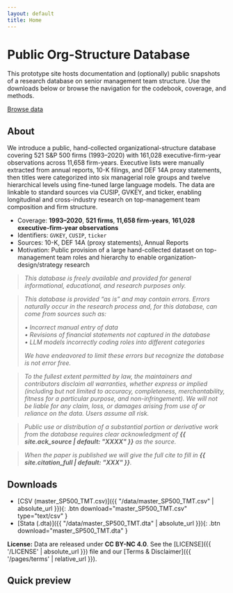 ```yaml
---
layout: default
title: Home
---
```


<div class="hero">
  <h1>Public Org-Structure Database</h1>
  <p>
    This prototype site hosts documentation and (optionally) public snapshots of a research database on senior management team structure. Use the downloads below or browse the navigation for the codebook, coverage, and methods.
  </p>
  <p>
    <a class="btn solid" href="{{ '/data/' | relative_url }}">Browse data</a>
  </p>
</div>

## About
We introduce a public, hand-collected organizational-structure database covering 521 S&P 500 firms (1993–2020) with 161,028 executive-firm-year observations across 11,658 firm-years. Executive lists were manually extracted from annual reports, 10-K filings, and DEF 14A proxy statements, then titles were categorized into six managerial role groups and twelve hierarchical levels using fine-tuned large language models. The data are linkable to standard sources via CUSIP, GVKEY, and ticker, enabling longitudinal and cross-industry research on top-management team composition and firm structure.

- Coverage: **1993–2020**, **521 firms**, **11,658 firm-years**, **161,028 executive-firm-year observations**  
- Identifiers: `GVKEY`, `CUSIP`, `ticker`  
- Sources: 10-K, DEF 14A (proxy statements), Annual Reports  
- Motivation: Public provision of a large hand-collected dataset on top-management team roles and hierarchy to enable organization-design/strategy research

> *This database is freely available and provided for general informational, educational, and research purposes only.*

> *This database is provided “as is” and may contain errors. Errors naturally occur in the research process and, for this database, can come from sources such as:*
> 
> *• Incorrect manual entry of data*  
> *• Revisions of financial statements not captured in the database*  
> *• LLM models incorrectly coding roles into different categories*  
> 
> *We have endeavored to limit these errors but recognize the database is not error free.*

> *To the fullest extent permitted by law, the maintainers and contributors disclaim all warranties, whether express or implied (including but not limited to accuracy, completeness, merchantability, fitness for a particular purpose, and non-infringement). We will not be liable for any claim, loss, or damages arising from use of or reliance on the data. Users assume all risk.*

> *Public use or distribution of a substantial portion or derivative work from the database requires clear acknowledgment of **{{ site.ack_source | default: "XXXX" }}** as the source.*

> *When the paper is published we will give the full cite to fill in **{{ site.citation_full | default: "XXX" }}**.*

## Downloads
- [CSV (master_SP500_TMT.csv)]({{ "/data/master_SP500_TMT.csv" | absolute_url }}){: .btn download="master_SP500_TMT.csv" type="text/csv" }
- [Stata (.dta)]({{ "/data/master_SP500_TMT.dta" | absolute_url }}){: .btn download="master_SP500_TMT.dta" }

**License:** Data are released under **CC BY-NC 4.0**.
See the [LICENSE]({{ '/LICENSE' | absolute_url }}) file and our
[Terms & Disclaimer]({{ '/pages/terms' | relative_url }}).




## Quick preview
<div class="table-wrap">
  <table id="previewTable"></table>
</div>
<script>
document.addEventListener('DOMContentLoaded', function () {
  renderCSVTable('{{ "/data/snapshot.csv" | relative_url }}', 'previewTable');
});
</script>
